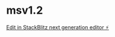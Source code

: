 # msv1.2

[Edit in StackBlitz next generation editor ⚡️](https://stackblitz.com/~/github.com/alinbarla/msv1.2)